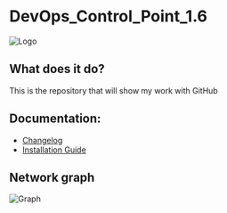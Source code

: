 # DevOps_Control_Point_1.6
![Logo](/logo.png)

## What does it do?
This is the repository that will show my work with GitHub

## Documentation:
- [Changelog](./changelog.md)
- [Installation Guide](./install.md)

## Network graph
![Graph](/graph.png)